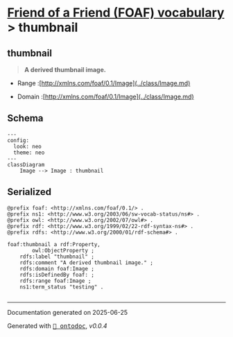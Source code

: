 # [Friend of a Friend (FOAF) vocabulary](../homepage.md) > thumbnail
<a name="thumbnail"></a>
## thumbnail

> **A derived thumbnail image.**


- Range :[http://xmlns.com/foaf/0.1/Image](../class/Image.md)

- Domain :[http://xmlns.com/foaf/0.1/Image](../class/Image.md)

## Schema

```mermaid
---
config:
  look: neo
  theme: neo
---
classDiagram
    Image --> Image : thumbnail
```

## Serialized

```ttl
@prefix foaf: <http://xmlns.com/foaf/0.1/> .
@prefix ns1: <http://www.w3.org/2003/06/sw-vocab-status/ns#> .
@prefix owl: <http://www.w3.org/2002/07/owl#> .
@prefix rdf: <http://www.w3.org/1999/02/22-rdf-syntax-ns#> .
@prefix rdfs: <http://www.w3.org/2000/01/rdf-schema#> .

foaf:thumbnail a rdf:Property,
        owl:ObjectProperty ;
    rdfs:label "thumbnail" ;
    rdfs:comment "A derived thumbnail image." ;
    rdfs:domain foaf:Image ;
    rdfs:isDefinedBy foaf: ;
    rdfs:range foaf:Image ;
    ns1:term_status "testing" .


```

---

Documentation generated on 2025-06-25

Generated with <kbd>[📑 ontodoc](https://github.com/StephaneBranly/ontodoc)</kbd>, *v0.0.4*